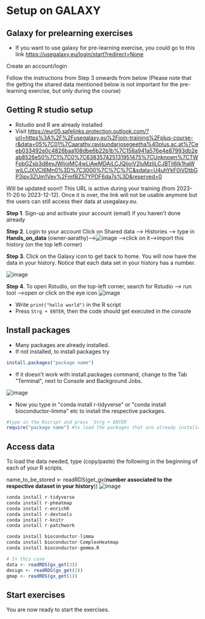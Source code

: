# Setup on GALAXY
## Galaxy for prelearning exercises
* If you want to use galaxy for pre-learning exercise, you could go to this link
https://usegalaxy.eu/login/start?redirect=None

Create an account/login

Follow the instructions from Step 3 onwards from below (Please note that the getting the shared data mentioned below is not important for the pre-learning exercise, but only during the course)

## Getting R studio setup
* Rstudio and R are already installed
* Visit 
https://eur05.safelinks.protection.outlook.com/?url=https%3A%2F%2Fusegalaxy.eu%2Fjoin-training%2Fplus-course-r&data=05%7C01%7Caarathy.ravisundarjosegeetha%40plus.ac.at%7Ceeb033492e0c4826baa108dbe6b22b1b%7C158a941a576e4e87993db2eab8526e50%7C1%7C0%7C638357425131951475%7CUnknown%7CTWFpbGZsb3d8eyJWIjoiMC4wLjAwMDAiLCJQIjoiV2luMzIiLCJBTiI6Ik1haWwiLCJXVCI6Mn0%3D%7C3000%7C%7C%7C&sdata=U4uhYkF0iVDtbGP3jpv3ZUm1Vev%2FmfBZ57YPDF6da7s%3D&reserved=0

Will be updated soon!!
This URL is active during your training (from 2023-11-20 to 2023-12-12). Once it is over, the link will not be usable
anymore but the users can still access their data at usegalaxy.eu.

**Step 1**. Sign-up and activate your account (email) if you haven't done already

**Step 2**. Login to your account
 Click on Shared data --> Histories --> type in  **Hands_on_data** (owner-aarathy)-->![image](https://github.com/csbg/Hands-on-Biomedical-Data/assets/96147982/32dac7c2-904d-494e-97ea-454aee0f80bf)
-->click on it-->import this history (on the top left corner)

**Step 3**. Click on the Galaxy icon to get back to home. You will now have the data in your history. Notice that each data set in your history has a number.

 ![image](https://github.com/user-attachments/assets/4f676bd4-cbd1-4bd2-8ae2-acb9ad812e4d)
 
**Step 4**. To open Rstudio, on the top-left corner, search for Rstudio
--> run tool -->open or click on the eye icon
![image](https://github.com/user-attachments/assets/b2ea7c1a-6f14-459e-a151-9301e5c20903)


* Write `print("hello world")` in the R script
* Press `Strg + ENTER`, then the code should get executed in the console


## Install packages
* Many packages are already installed. 
* If not installed, to install packages try
```R
install.packages("package name")
```
* If it doesn't work with install.packages command, change to the Tab "Terminal", next to Console and Background Jobs.

![image](https://github.com/user-attachments/assets/11072545-faa7-44fa-a1fd-a95a42f455ba)




* Now you type in "conda install r-tidyverse" or "conda install bioconductor-limma" etc to install the respective packages.
```R
#type in the Rscript and press `Strg + ENTER`
require("package name") #to load the packages that are already installed
```
## Access data
To load the data needed, type (copy/paste) the following in the beginning of each of your R scripts.

name_to_be_stored <- readRDS(get_gx(**number associated to the respective dataset in your history**))
![image](https://github.com/user-attachments/assets/edb3a8b8-f614-40f2-9940-b68c48ee9e93)


```R
conda install r-tidyverse
conda install r-pheatmap
conda install r-enrichR
conda install r-devtools
conda install r-knitr
conda install r-patchwork

conda install bioconductor-limma
conda install bioconductor-ComplexHeatmap
conda install bioconductor-gemma.R
```

```R
# In this case
data <- readRDS(gx_get(3))
design <- readRDS(gx_get(2))
gmap <- readRDS(gx_get(1))
```

## Start exercises
You are now ready to start the exercises.

